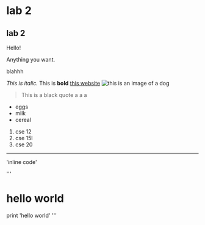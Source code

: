 # lab 2
## lab 2
Hello!

Anything you want.


blahhh

*This is italic.*
This is **bold**
[this website](https://janayagarcia.github.io/cse15l-lab-reports/index.html)
![this is an image of a dog](https://hips.hearstapps.com/hmg-prod.s3.amazonaws.com/images/dog-puppy-on-garden-royalty-free-image-1586966191.jpg?crop=1.00xw:0.669xh;0,0.190xh&resize=1200:*)
> This is a black quote
> a
> a
> a

* eggs
* milk
* cereal

1. cse 12
2. cse 15l
3. cse 20

-----------------------------
'inline code'

'''
# hello world
print 'hello world'
'''
